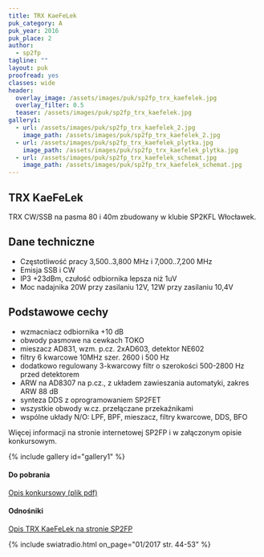 ```yaml
---
title: TRX KaeFeLek
puk_category: A
puk_year: 2016
puk_place: 2
author: 
  - sp2fp
tagline: ""
layout: puk
proofread: yes
classes: wide
header:
  overlay_image: /assets/images/puk/sp2fp_trx_kaefelek.jpg
  overlay_filter: 0.5
  teaser: /assets/images/puk/sp2fp_trx_kaefelek.jpg
gallery1:
  - url: /assets/images/puk/sp2fp_trx_kaefelek_2.jpg
    image_path: /assets/images/puk/sp2fp_trx_kaefelek_2.jpg
  - url: /assets/images/puk/sp2fp_trx_kaefelek_plytka.jpg
    image_path: /assets/images/puk/sp2fp_trx_kaefelek_plytka.jpg
  - url: /assets/images/puk/sp2fp_trx_kaefelek_schemat.jpg
    image_path: /assets/images/puk/sp2fp_trx_kaefelek_schemat.jpg
---
```


TRX KaeFeLek
------------

TRX CW/SSB na pasma 80 i 40m zbudowany w klubie SP2KFL Włocławek.

Dane techniczne
------------

* Częstotliwość pracy 3,500..3,800 MHz i 7,000..7,200 MHz
* Emisja SSB i CW
* IP3 +23dBm, czułość odbiornika lepsza niż 1uV
* Moc nadajnika 20W przy zasilaniu 12V, 12W przy zasilaniu 10,4V

Podstawowe cechy
------------

* wzmacniacz odbiornika +10 dB
* obwody pasmowe na cewkach TOKO
* mieszacz AD831, wzm. p.cz. 2xAD603, detektor NE602
* filtry 6 kwarcowe 10MHz szer. 2600 i 500 Hz
* dodatkowo regulowany 3-kwarcowy filtr o szerokości 500-2800 Hz przed detektorem
* ARW na AD8307 na p.cz., z układem zawieszania automatyki, zakres ARW 88 dB
* synteza DDS z oprogramowaniem SP2FET
* wszystkie obwody w.cz. przełączane przekaźnikami
* wspólne układy N/O: LPF, BPF, mieszacz, filtry kwarcowe, DDS, BFO

Więcej informacji na stronie internetowej SP2FP i w załączonym opisie konkursowym.

{% include gallery id="gallery1" %}

#### Do pobrania

[Opis konkursowy (plik pdf)](/assets/bin/SP2FP_TRX-Kaefelek.pdf)

#### Odnośniki

[Opis TRX KaeFeLek na stronie SP2FP](https://www.sp2fp.profimot.pl/KaeFeLek/kaefelek.html)

{% include swiatradio.html on_page="01/2017 str. 44-53" %}
